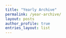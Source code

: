 ```yaml
---
title: "Yearly Archive"
permalink: /year-archive/
layout: posts
author_profile: true
entries_layout: list
---
```

